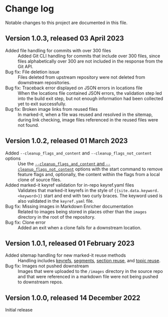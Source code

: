 # Change log

Notable changes to this project are documented in this file.

## Version 1.0.3, released 03 April 2023

<dl>
<dt>Added file handling for commits with over 300 files</dt>
    <dd>Added Git CLI handling for commits that include over 300 files, since files alphabetically over 300 are not included in the response from the Git API.</dd>
<dt>Bug fix: File deletion issue</dt>
    <dd>Files deleted from upstream repository were not deleted from downstream repositories.</dd>
<dt>Bug fix: Traceback error displayed on JSON errors in locations file</dt>
    <dd>When the locations file contained JSON errors, the validation step led into the build exit step, but not enough information had been collected yet to exit successfully. </dd>
<dt>Bug fix: Broken image links from reused files</dt>
    <dd>In marked-it, when a file was reused and resolved in the sitemap, during link checking, image files referenced in the reused files were not found.</dd>
</dl>

## Version 1.0.2, released 01 March 2023

<dl>  
  <dt>Added <code>--cleanup_flags_and_content</code> and <code>--cleanup_flags_not_content</code> options</dt>
  <dd>Use the <a href="docs/feature-flags.md#Cleaning-up-outdated-feature-flags"><code>--cleanup_flags_and_content</code> and <code>--cleanup_flags_not_content</code></a> options with the start command to remove feature flags and, optionally, the content within the flags from a local clone of source files.</dd>
  <dt>Added marked-it keyref validation for in-repo keyref.yaml files</dt>
  <dd>Validates that marked-it keyrefs in the style of <code>{{site.data.keyword.&lt;keyword&gt;}}</code> start and end with two curly braces. The keyword used is also validated in the <code>keyref.yaml</code> file.</dd>
  <dt>Bug fix: Missing images in Markdown Enricher documentation</dt>
  <dd>Related to images being stored in places other than the <code>images</code> directory in the root of the repository.</dd>
  <dt>Bug fix: Clone error</dt>
  <dd>Added an exit when a clone fails for a downstream location.</dd>
  
</dl>

## Version 1.0.1, released 01 February 2023

<dl>
  <dt>Added sitemap handling for new marked-it reuse methods</dt>
  <dd>Handling includes <a href="https://ibm.github.io/marked-it/#/keyrefs">keyrefs</a>, <a href="https://ibm.github.io/marked-it/#/includes?id=referencing-a-segment-file">segments</a>, <a href="https://ibm.github.io/marked-it/#/includes?id=reusing-chunks-of-a-topic">section reuse</a>, and <a href="https://ibm.github.io/marked-it/#/includes?id=reusing-entire-files">topic reuse</a>.</dd>
  <dt>Bug fix: Images not pushed downstream</dt>
  <dd>Images that were uploaded to the <code>/images</code> directory in the source repo and that were referenced in a markdown file were not being pushed to downstream repos.</dd>
</dl>

##  Version 1.0.0, released 14 December 2022

Initial release


